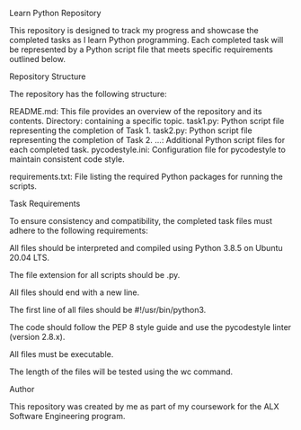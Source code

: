 Learn Python Repository

This repository is designed to track my progress and showcase the completed tasks as I learn Python programming. Each completed task will be represented by a Python script file that meets specific requirements outlined below.

Repository Structure

The repository has the following structure:

README.md: This file provides an overview of the repository and its contents.
Directory: containing a specific topic.
task1.py: Python script file representing the completion of Task 1.
task2.py: Python script file representing the completion of Task 2.
...: Additional Python script files for each completed task. pycodestyle.ini: Configuration file for pycodestyle to maintain consistent code style.

requirements.txt: File listing the required Python packages for running the scripts.

Task Requirements

To ensure consistency and compatibility, the completed task files must adhere to the following requirements:

All files should be interpreted and compiled using Python 3.8.5 on Ubuntu 20.04 LTS.

The file extension for all scripts should be .py.

All files should end with a new line.

The first line of all files should be #!/usr/bin/python3.

The code should follow the PEP 8 style guide and use the pycodestyle linter (version 2.8.x).

All files must be executable.

The length of the files will be tested using the wc command.

Author

This repository was created by me as part of my coursework for the ALX Software Engineering program.
